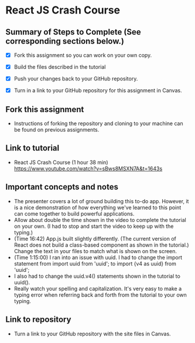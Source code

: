 # React JS Crash Course

## Summary of Steps to Complete (See corresponding sections below.)
- [X] Fork this assignment so you can work on your own copy.
- [X] Build the files described in the tutorial
- [X] Push your changes back to your GitHub repository.
- [X] Turn in a link to your GitHub repository for this assignment in Canvas.


## Fork this assignment

* Instructions of forking the repository and cloning to your machine can be found on previous assignments.

## Link to tutorial

* React JS Crash Course (1 hour 38 min) https://www.youtube.com/watch?v=sBws8MSXN7A&t=1643s

## Important concepts and notes

* The presenter covers a lot of ground building this to-do app. However, it is a nice demonstration of how everything we've learned to this point can come together to build powerful applications.
* Allow about double the time shown in the video to complete the tutorial on your own. (I had to stop and start the video to keep up with the typing.)
* (Time 16:42) App.js built slightly differently. (The current version of React does not build a class-based component as shown in the tutorial.) Change the text in your files to match what is shown on the screen.
* (Time 1:15:00) I ran into an issue with uuid. I had to change the import statement from import uuid from 'uuid'; to import {v4 as uuid} from 'uuid';
* I also had to change the uuid.v4() statements shown in the tutorial to uuid().
* Really watch your spelling and capitalization. It's very easy to make a typing error when referring back and forth from the tutorial to your own typing.

## Link to repository

* Turn a link to your GitHub repository with the site files in Canvas.
